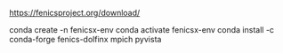 https://fenicsproject.org/download/


conda create -n fenicsx-env
conda activate fenicsx-env
conda install -c conda-forge fenics-dolfinx mpich pyvista